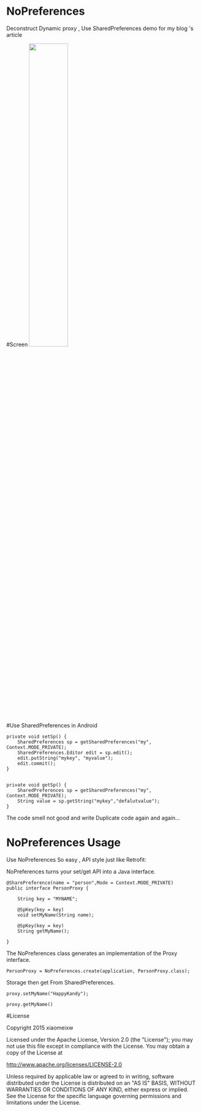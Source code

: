 # NoPreferences
Deconstruct Dynamic proxy , Use SharedPreferences demo for my blog 's article

#Screen
<img src="http://i.imgur.com/ltBY2Ko.png" width="45%">

#Use SharedPreferences in Android

	private void setSp() {
	    SharedPreferences sp = getSharedPreferences("my", Context.MODE_PRIVATE);
	    SharedPreferences.Editor edit = sp.edit();
	    edit.putString("mykey", "myvalue");
	    edit.commit();
	}


	private void getSp() {
		SharedPreferences sp = getSharedPreferences("my", Context.MODE_PRIVATE);
		String value = sp.getString("mykey","defalutvalue");
    }

The code smell not good and write Duplicate code again and again...


# NoPreferences Usage
Use NoPreferences So easy , API style just like Retrofit:

NoPreferences turns your set/get API into a Java interface.

    @SharePreference(name = "person",Mode = Context.MODE_PRIVATE)
    public interface PersonProxy {

        String key = "MYNAME";

        @SpKey(key = key)
        void setMyName(String name);

        @SpKey(key = key)
        String getMyName();

    }


The NoPreferences class generates an implementation of the Proxy interface.

 	PersonProxy = NoPreferences.create(application, PersonProxy.class);

Storage then get From SharedPreferences.

	proxy.setMyName("HappyKandy");

	proxy.getMyName()

#License

Copyright 2015 xiaomeixw

Licensed under the Apache License, Version 2.0 (the "License");
you may not use this file except in compliance with the License.
You may obtain a copy of the License at

   http://www.apache.org/licenses/LICENSE-2.0

Unless required by applicable law or agreed to in writing, software
distributed under the License is distributed on an "AS IS" BASIS,
WITHOUT WARRANTIES OR CONDITIONS OF ANY KIND, either express or implied.
See the License for the specific language governing permissions and
limitations under the License.


